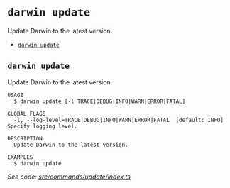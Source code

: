 `darwin update`
===============

Update Darwin to the latest version.

* [`darwin update`](#darwin-update)

## `darwin update`

Update Darwin to the latest version.

```
USAGE
  $ darwin update [-l TRACE|DEBUG|INFO|WARN|ERROR|FATAL]

GLOBAL FLAGS
  -l, --log-level=TRACE|DEBUG|INFO|WARN|ERROR|FATAL  [default: INFO] Specify logging level.

DESCRIPTION
  Update Darwin to the latest version.

EXAMPLES
  $ darwin update
```

_See code: [src/commands/update/index.ts](https://github.com/rpidanny/darwin/blob/v1.33.2/src/commands/update/index.ts)_
